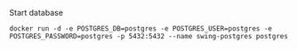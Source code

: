 
Start database
```shell
docker run -d -e POSTGRES_DB=postgres -e POSTGRES_USER=postgres -e POSTGRES_PASSWORD=postgres -p 5432:5432 --name swing-postgres postgres
```